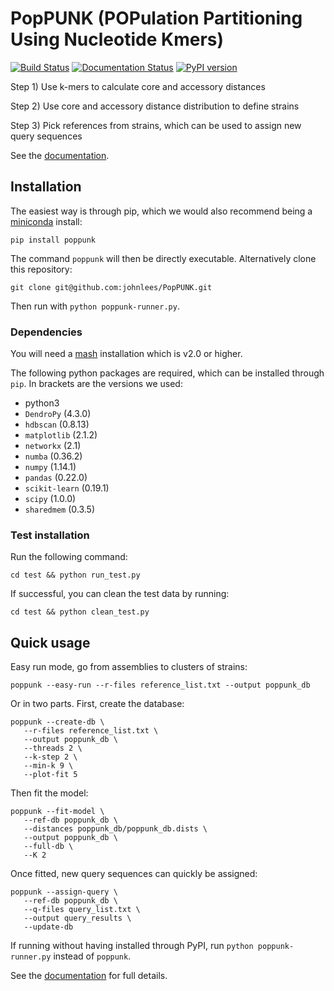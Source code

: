 # PopPUNK (POPulation Partitioning Using Nucleotide Kmers)

[![Build Status](https://travis-ci.org/johnlees/PopPUNK.svg?branch=v1.0.4)](https://travis-ci.org/johnlees/PopPUNK/)
[![Documentation Status](https://readthedocs.org/projects/poppunk/badge/?version=latest)](https://poppunk.readthedocs.io/)
[![PyPI version](https://badge.fury.io/py/poppunk.svg)](https://badge.fury.io/py/poppunk)

Step 1) Use k-mers to calculate core and accessory distances

Step 2) Use core and accessory distance distribution to define strains

Step 3) Pick references from strains, which can be used to assign new
query sequences

See the [documentation](http://poppunk.readthedocs.io/en/latest/).

## Installation
The easiest way is through pip, which we would also recommend being
a [miniconda](https://conda.io/miniconda.html) install:
```
pip install poppunk
```

The command `poppunk` will then be directly executable. Alternatively
clone this repository:
```
git clone git@github.com:johnlees/PopPUNK.git
```
Then run with `python poppunk-runner.py`.

### Dependencies

You will need a [mash](http://mash.readthedocs.io/en/latest/) installation
which is v2.0 or higher.

The following python packages are required, which can be installed
through `pip`. In brackets are the versions we used:

* python3
* `DendroPy` (4.3.0)
* `hdbscan` (0.8.13)
* `matplotlib` (2.1.2)
* `networkx` (2.1)
* `numba` (0.36.2)
* `numpy` (1.14.1)
* `pandas` (0.22.0)
* `scikit-learn` (0.19.1)
* `scipy` (1.0.0)
* `sharedmem` (0.3.5)

### Test installation
Run the following command:
```
cd test && python run_test.py
```

If successful, you can clean the test data by running:
```
cd test && python clean_test.py
```

## Quick usage
Easy run mode, go from assemblies to clusters of strains:
```
poppunk --easy-run --r-files reference_list.txt --output poppunk_db
```

Or in two parts. First, create the database:
```
poppunk --create-db \
   --r-files reference_list.txt \
   --output poppunk_db \
   --threads 2 \
   --k-step 2 \
   --min-k 9 \
   --plot-fit 5
```

Then fit the model:
```
poppunk --fit-model \
   --ref-db poppunk_db \
   --distances poppunk_db/poppunk_db.dists \
   --output poppunk_db \
   --full-db \
   --K 2
```

Once fitted, new query sequences can quickly be assigned:
```
poppunk --assign-query \
   --ref-db poppunk_db \
   --q-files query_list.txt \
   --output query_results \
   --update-db
```

If running without having installed through PyPI, run `python poppunk-runner.py` instead of `poppunk`.

See the [documentation](http://poppunk.readthedocs.io/en/latest/) for
full details.


